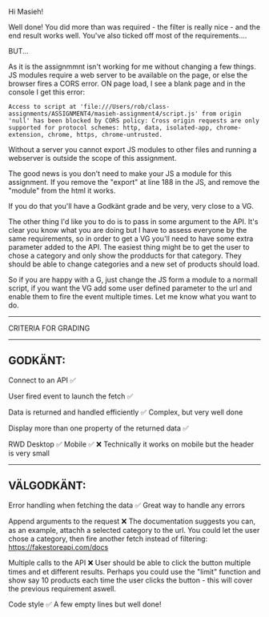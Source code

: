 Hi Masieh!

Well done! You did more than was required - the filter is really nice - and the end result works well. You've also ticked off most of the requirements....

BUT...

As it is the assignmmnt isn't working for me without changing a few things. JS modules require a web server to be available on the page, or else the browser fires a CORS error. ON page load, I see a blank page and in the console I get this error:

    Access to script at 'file:///Users/rob/class-assignments/ASSIGNMENT4/masieh-assignment4/script.js' from origin 'null' has been blocked by CORS policy: Cross origin requests are only supported for protocol schemes: http, data, isolated-app, chrome-extension, chrome, https, chrome-untrusted.

Without a server you cannot export JS modules to other files and running a webserver is outside the scope of this assignment.

The good news is you don't need to make your JS a module for this assignment. If you remove the "export" at line 188 in the JS, and remove the "module" from the html it works. 

If you do that you'll have a Godkänt grade and be very, very close to a VG.

The other thing I'd like you to do is to pass in some argument to the API. It's clear you know what you are doing but I have to assess everyone by the same requirements, so in order to get a VG you'll need to have some extra parameter added to the API. The easiest thing might be to get the user to chose a category and only show the prodducts for that category. They should be able to change categories and a new set of products should load. 

So if you are happy with a G, just change the JS form a module to a normall script, if you want the VG add some user defined parameter to the url and enable them to fire the event multiple times. Let me know what you want to do.

*************************************

CRITERIA FOR GRADING

*************************************

GODKÄNT:
-------------------------------------

Connect to an API ✅

User fired event to launch the fetch ✅

Data is returned and handled efficiently ✅
   Complex, but very well done

Display more than one property of the returned data ✅

RWD
  Desktop ✅
  Mobile ✅ ❌
     Technically it works on mobile but the header is very small

-------------------------------------

VÄLGODKÄNT:
-------------------------------------

Error handling when fetching the data ✅
  Great way to handle any errors

Append arguments to the request ❌
   The documentation suggests you can, as an example, attachh a selected category to the url. You could let the user chose a category, then fire another fetch instead of filtering: https://fakestoreapi.com/docs

Multiple calls to the API ❌
   User should be able to click the button multiple times and et different results. Perhaps you could use the "limit" function and show say 10 products each time the user clicks the button - this will cover the previous requirement aswell.

Code style ✅
  A few empty lines but well done!
